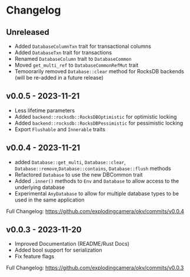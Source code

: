 # Changelog

## Unreleased

* Added `DatabaseColumnTxn` trait for transactional columns
* Added `DatabaseTxn` trait for transactions
* Renamed `DatabaseColumn` trait to `DatabaseCommon`
* Moved `get_multi_ref` to `DatabaseCommonRefMut` trait
* Temoorarily removed `Database::clear` method for RocksDB backends (will be re-added in a future release)
 
## v0.0.5 - 2023-11-21

* Less lifetime parameters
* Added `backend::rocksdb::RocksDBOptimistic` for optimistic locking
* Added `backend::rocksdb::RocksDBPessimistic` for pessimistic locking
* Export `Flushable` and `Innerable` traits

## v0.0.4 - 2023-11-21

* added `Database::get_multi`, `Database::clear`, `Database::remove`,`Database::contains`, `Database::flush` methods
* Refactored `Database` to use the new DBCommon trait
* Added `.inner()` methods to `Env` and `Database` to allow access to the underlying database
* Experimental `AnyDatabase` to allow for multiple database types to be used in the same application 

Full Changelog: https://github.com/explodingcamera/okv/commits/v0.0.4

## v0.0.3 - 2023-11-20

* Improved Documentation (README/Rust Docs)
* Added bool support for serialization
* Fix feature flags

Full Changelog: https://github.com/explodingcamera/okv/commits/v0.0.3